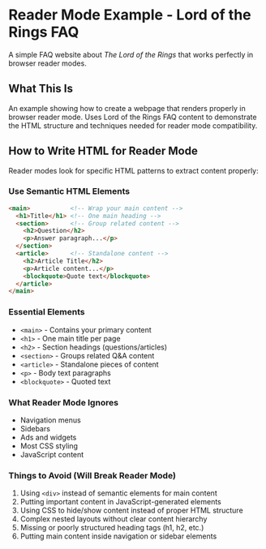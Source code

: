 # Reader Mode Example - Lord of the Rings FAQ

A simple FAQ website about *The Lord of the Rings* that works perfectly in browser reader modes.

## What This Is

An example showing how to create a webpage that renders properly in browser reader mode. Uses Lord of the Rings FAQ content to demonstrate the HTML structure and techniques needed for reader mode compatibility.

## How to Write HTML for Reader Mode

Reader modes look for specific HTML patterns to extract content properly:

### Use Semantic HTML Elements
```html
<main>           <!-- Wrap your main content -->
  <h1>Title</h1> <!-- One main heading -->
  <section>      <!-- Group related content -->
    <h2>Question</h2>
    <p>Answer paragraph...</p>
  </section>
  <article>      <!-- Standalone content -->
    <h2>Article Title</h2>
    <p>Article content...</p>
    <blockquote>Quote text</blockquote>
  </article>
</main>
```

### Essential Elements
- `<main>` - Contains your primary content
- `<h1>` - One main title per page
- `<h2>` - Section headings (questions/articles)
- `<section>` - Groups related Q&A content
- `<article>` - Standalone pieces of content
- `<p>` - Body text paragraphs
- `<blockquote>` - Quoted text

### What Reader Mode Ignores
- Navigation menus
- Sidebars
- Ads and widgets
- Most CSS styling
- JavaScript content

### Things to Avoid (Will Break Reader Mode)
1. Using `<div>` instead of semantic elements for main content
2. Putting important content in JavaScript-generated elements
3. Using CSS to hide/show content instead of proper HTML structure
4. Complex nested layouts without clear content hierarchy
5. Missing or poorly structured heading tags (h1, h2, etc.)
6. Putting main content inside navigation or sidebar elements
